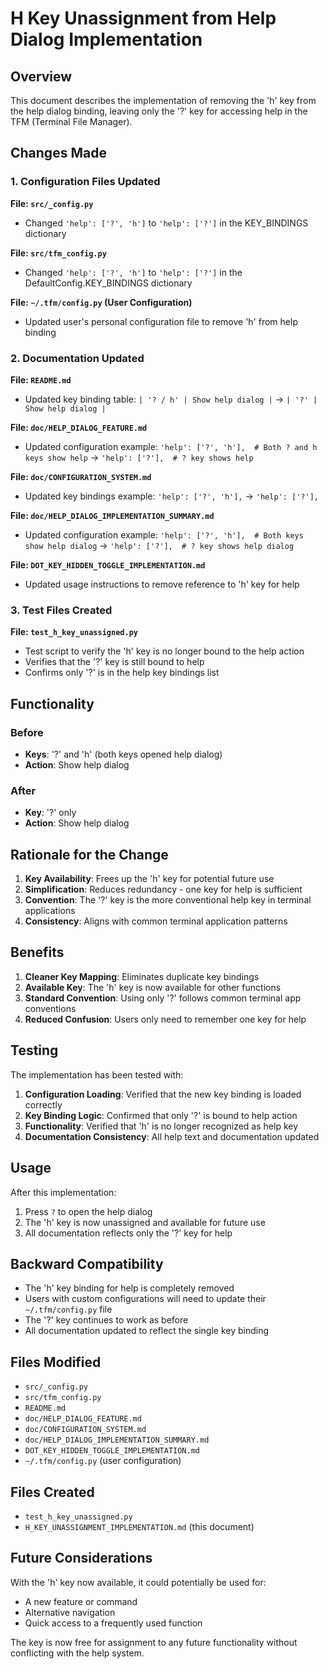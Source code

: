 # H Key Unassignment from Help Dialog Implementation

## Overview

This document describes the implementation of removing the 'h' key from the help dialog binding, leaving only the '?' key for accessing help in the TFM (Terminal File Manager).

## Changes Made

### 1. Configuration Files Updated

**File: `src/_config.py`**
- Changed `'help': ['?', 'h']` to `'help': ['?']` in the KEY_BINDINGS dictionary

**File: `src/tfm_config.py`**
- Changed `'help': ['?', 'h']` to `'help': ['?']` in the DefaultConfig.KEY_BINDINGS dictionary

**File: `~/.tfm/config.py` (User Configuration)**
- Updated user's personal configuration file to remove 'h' from help binding

### 2. Documentation Updated

**File: `README.md`**
- Updated key binding table: `| '? / h' | Show help dialog |` → `| '?' | Show help dialog |`

**File: `doc/HELP_DIALOG_FEATURE.md`**
- Updated configuration example: `'help': ['?', 'h'],  # Both ? and h keys show help` → `'help': ['?'],  # ? key shows help`

**File: `doc/CONFIGURATION_SYSTEM.md`**
- Updated key bindings example: `'help': ['?', 'h'],` → `'help': ['?'],`

**File: `doc/HELP_DIALOG_IMPLEMENTATION_SUMMARY.md`**
- Updated configuration example: `'help': ['?', 'h'],  # Both keys show help dialog` → `'help': ['?'],  # ? key shows help dialog`

**File: `DOT_KEY_HIDDEN_TOGGLE_IMPLEMENTATION.md`**
- Updated usage instructions to remove reference to 'h' key for help

### 3. Test Files Created

**File: `test_h_key_unassigned.py`**
- Test script to verify the 'h' key is no longer bound to the help action
- Verifies that the '?' key is still bound to help
- Confirms only '?' is in the help key bindings list

## Functionality

### Before
- **Keys**: '?' and 'h' (both keys opened help dialog)
- **Action**: Show help dialog

### After
- **Key**: '?' only
- **Action**: Show help dialog

## Rationale for the Change

1. **Key Availability**: Frees up the 'h' key for potential future use
2. **Simplification**: Reduces redundancy - one key for help is sufficient
3. **Convention**: The '?' key is the more conventional help key in terminal applications
4. **Consistency**: Aligns with common terminal application patterns

## Benefits

1. **Cleaner Key Mapping**: Eliminates duplicate key bindings
2. **Available Key**: The 'h' key is now available for other functions
3. **Standard Convention**: Using only '?' follows common terminal app conventions
4. **Reduced Confusion**: Users only need to remember one key for help

## Testing

The implementation has been tested with:

1. **Configuration Loading**: Verified that the new key binding is loaded correctly
2. **Key Binding Logic**: Confirmed that only '?' is bound to help action
3. **Functionality**: Verified that 'h' is no longer recognized as help key
4. **Documentation Consistency**: All help text and documentation updated

## Usage

After this implementation:

1. Press `?` to open the help dialog
2. The 'h' key is now unassigned and available for future use
3. All documentation reflects only the '?' key for help

## Backward Compatibility

- The 'h' key binding for help is completely removed
- Users with custom configurations will need to update their `~/.tfm/config.py` file
- The '?' key continues to work as before
- All documentation updated to reflect the single key binding

## Files Modified

- `src/_config.py`
- `src/tfm_config.py`
- `README.md`
- `doc/HELP_DIALOG_FEATURE.md`
- `doc/CONFIGURATION_SYSTEM.md`
- `doc/HELP_DIALOG_IMPLEMENTATION_SUMMARY.md`
- `DOT_KEY_HIDDEN_TOGGLE_IMPLEMENTATION.md`
- `~/.tfm/config.py` (user configuration)

## Files Created

- `test_h_key_unassigned.py`
- `H_KEY_UNASSIGNMENT_IMPLEMENTATION.md` (this document)

## Future Considerations

With the 'h' key now available, it could potentially be used for:
- A new feature or command
- Alternative navigation
- Quick access to a frequently used function

The key is now free for assignment to any future functionality without conflicting with the help system.